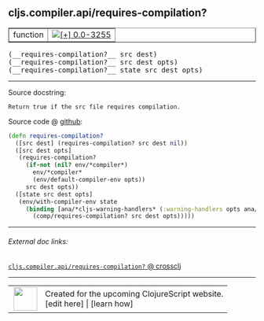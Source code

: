 ## cljs.compiler.api/requires-compilation?



 <table border="1">
<tr>
<td>function</td>
<td><a href="https://github.com/cljsinfo/cljs-api-docs/tree/0.0-3255"><img valign="middle" alt="[+] 0.0-3255" title="Added in 0.0-3255" src="https://img.shields.io/badge/+-0.0--3255-lightgrey.svg"></a> </td>
</tr>
</table>


 <samp>
(__requires-compilation?__ src dest)<br>
</samp>
 <samp>
(__requires-compilation?__ src dest opts)<br>
</samp>
 <samp>
(__requires-compilation?__ state src dest opts)<br>
</samp>

---





Source docstring:

```
Return true if the src file requires compilation.
```


Source code @ [github](https://github.com/clojure/clojurescript/blob/r1.7.28/src/main/clojure/cljs/compiler/api.clj#L48-L60):

```clj
(defn requires-compilation?
  ([src dest] (requires-compilation? src dest nil))
  ([src dest opts]
   (requires-compilation?
     (if-not (nil? env/*compiler*)
       env/*compiler*
       (env/default-compiler-env opts))
     src dest opts))
  ([state src dest opts]
   (env/with-compiler-env state
     (binding [ana/*cljs-warning-handlers* (:warning-handlers opts ana/*cljs-warning-handlers*)]
       (comp/requires-compilation? src dest opts)))))
```

<!--
Repo - tag - source tree - lines:

 <pre>
clojurescript @ r1.7.28
└── src
    └── main
        └── clojure
            └── cljs
                └── compiler
                    └── <ins>[api.clj:48-60](https://github.com/clojure/clojurescript/blob/r1.7.28/src/main/clojure/cljs/compiler/api.clj#L48-L60)</ins>
</pre>

-->

---



###### External doc links:

[`cljs.compiler.api/requires-compilation?` @ crossclj](http://crossclj.info/fun/cljs.compiler.api/requires-compilation%3F.html)<br>

---

 <table>
<tr><td>
<img valign="middle" align="right" width="48px" src="http://i.imgur.com/Hi20huC.png">
</td><td>
Created for the upcoming ClojureScript website.<br>
[edit here] | [learn how]
</td></tr></table>

[edit here]:https://github.com/cljsinfo/cljs-api-docs/blob/master/cljsdoc/cljs.compiler.api_requires-compilationQMARK.cljsdoc
[learn how]:https://github.com/cljsinfo/cljs-api-docs/wiki/cljsdoc-files

<!--

This information was too distracting to show to readers, but I'll leave it
commented here since it is helpful to:

- pretty-print the data used to generate this document
- and show how to retrieve that data



The API data for this symbol:

```clj
{:ns "cljs.compiler.api",
 :name "requires-compilation?",
 :signature ["[src dest]" "[src dest opts]" "[state src dest opts]"],
 :history [["+" "0.0-3255"]],
 :type "function",
 :full-name-encode "cljs.compiler.api_requires-compilationQMARK",
 :source {:code "(defn requires-compilation?\n  ([src dest] (requires-compilation? src dest nil))\n  ([src dest opts]\n   (requires-compilation?\n     (if-not (nil? env/*compiler*)\n       env/*compiler*\n       (env/default-compiler-env opts))\n     src dest opts))\n  ([state src dest opts]\n   (env/with-compiler-env state\n     (binding [ana/*cljs-warning-handlers* (:warning-handlers opts ana/*cljs-warning-handlers*)]\n       (comp/requires-compilation? src dest opts)))))",
          :title "Source code",
          :repo "clojurescript",
          :tag "r1.7.28",
          :filename "src/main/clojure/cljs/compiler/api.clj",
          :lines [48 60]},
 :full-name "cljs.compiler.api/requires-compilation?",
 :docstring "Return true if the src file requires compilation."}

```

Retrieve the API data for this symbol:

```clj
;; from Clojure REPL
(require '[clojure.edn :as edn])
(-> (slurp "https://raw.githubusercontent.com/cljsinfo/cljs-api-docs/catalog/cljs-api.edn")
    (edn/read-string)
    (get-in [:symbols "cljs.compiler.api/requires-compilation?"]))
```

-->
